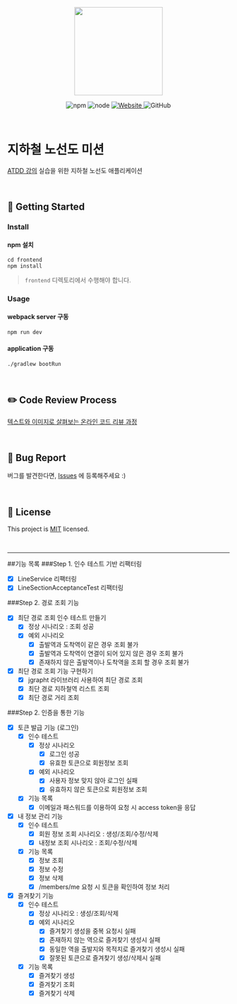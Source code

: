 <p align="center">
    <img width="200px;" src="https://raw.githubusercontent.com/woowacourse/atdd-subway-admin-frontend/master/images/main_logo.png"/>
</p>
<p align="center">
  <img alt="npm" src="https://img.shields.io/badge/npm-6.14.15-blue">
  <img alt="node" src="https://img.shields.io/badge/node-14.18.2-blue">
  <a href="https://edu.nextstep.camp/c/R89PYi5H" alt="nextstep atdd">
    <img alt="Website" src="https://img.shields.io/website?url=https%3A%2F%2Fedu.nextstep.camp%2Fc%2FR89PYi5H">
  </a>
  <img alt="GitHub" src="https://img.shields.io/github/license/next-step/atdd-subway-admin">
</p>

<br>

# 지하철 노선도 미션
[ATDD 강의](https://edu.nextstep.camp/c/R89PYi5H) 실습을 위한 지하철 노선도 애플리케이션

<br>

## 🚀 Getting Started

### Install
#### npm 설치
```
cd frontend
npm install
```
> `frontend` 디렉토리에서 수행해야 합니다.

### Usage
#### webpack server 구동
```
npm run dev
```
#### application 구동
```
./gradlew bootRun
```
<br>

## ✏️ Code Review Process
[텍스트와 이미지로 살펴보는 온라인 코드 리뷰 과정](https://github.com/next-step/nextstep-docs/tree/master/codereview)

<br>

## 🐞 Bug Report

버그를 발견한다면, [Issues](https://github.com/next-step/atdd-subway-service/issues) 에 등록해주세요 :)

<br>

## 📝 License

This project is [MIT](https://github.com/next-step/atdd-subway-service/blob/master/LICENSE.md) licensed.

<br>

------
##기능 목록
###Step 1. 인수 테스트 기반 리팩터링
- [X] LineService 리팩터링
- [X] LineSectionAcceptanceTest 리팩터링

###Step 2. 경로 조회 기능
- [X] 최단 경로 조회 인수 테스트 만들기
  - [X] 정상 시나리오 : 조회 성공
  - [X] 예외 시나리오
    - [X] 출발역과 도착역이 같은 경우 조회 불가
    - [X] 출발역과 도착역이 연결이 되어 있지 않은 경우 조회 불가
    - [X] 존재하지 않은 출발역이나 도착역을 조회 할 경우 조회 불가
- [X] 최단 경로 조회 기능 구현하기
  - [X] jgrapht 라이브러리 사용하여 최단 경로 조회
  - [X] 최단 경로 지하철역 리스트 조회
  - [X] 최단 경로 거리 조회

###Step 2. 인증을 통한 기능
- [X] 토큰 발급 기능 (로그인)
  - [X] 인수 테스트
    - [X] 정상 시나리오 
      - [X] 로그인 성공
      - [X] 유효한 토큰으로 회원정보 조회
    - [X] 예외 시나리오
      - [X] 사용자 정보 맞지 않아 로그인 실패
      - [X] 유효하지 않은 토큰으로 회원정보 조회
  - [X] 기능 목록
    - [X] 이메일과 패스워드를 이용하여 요청 시 access token을 응답
- [X] 내 정보 관리 기능
  - [X] 인수 테스트
    - [X] 회원 정보 조회 시나리오 : 생성/조회/수정/삭제
    - [X] 내정보 조회 시나리오 : 조회/수정/삭제
  - [X] 기능 목록
    - [X] 정보 조회
    - [X] 정보 수정
    - [X] 정보 삭제
    - [X] /members/me 요청 시 토큰을 확인하여 정보 처리
- [X] 즐겨찾기 기능
  - [X] 인수 테스트
    - [X] 정상 시나리오 : 생성/조회/삭제
    - [X] 예외 시나리오
      - [X] 즐겨찾기 생성을 중복 요청시 실패
      - [X] 존재하지 않는 역으로 즐겨찾기 생성시 실패
      - [X] 동일한 역을 출발지와 목적지로 즐겨찾기 생성시 실패
      - [X] 잘못된 토큰으로 즐겨찾기 생성/삭제시 실패
  - [X] 기능 목록
    - [X] 즐겨찾기 생성
    - [X] 즐겨찾기 조회
    - [X] 즐겨찾기 삭제
